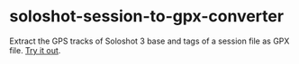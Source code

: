 # soloshot-session-to-gpx-converter
Extract the GPS tracks of Soloshot 3 base and tags of a session file as GPX file.
[Try it out](https://maiermic.github.io/soloshot-session-to-gpx-converter/index.html).
